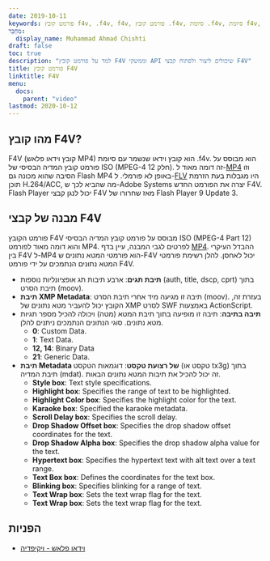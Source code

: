 ```yaml
---
date: 2019-10-11
keywords: פורמט קובץ f4v, .f4v, f4v, פורמט קובץ .f4v, סיומת .f4v, סיומת f4v, פורמט וידאו f4v, כיצד לפתוח קבצי f4v, מהם קבצי f4v
מְחַבֵּר:
  display_name: Muhammad Ahmad Chishti
draft: false
toc: true
description: "למד על פורמט קובץ F4V וממשקי API שיכולים ליצור ולפתוח קבצי F4V"
title: פורמט קובץ F4V
linktitle: F4V
menu:
  docs:
    parent: "video"
lastmod: 2020-10-12
---
```


## מהו קובץ F4V? ##

F4V (קובץ וידאו פלאש MP4) הוא קובץ וידאו שנשמר עם סיומת .f4v. הוא מבוסס על פורמט קובץ המדיה הבסיסי של ISO (MPEG-4 חלק 12). זה דומה מאוד ל-[MP4](/he/video/mp4/) וזו הסיבה שהוא מכונה גם Flash MP4 באופן לא פורמלי. ל-[FLV](/he/video/flv/) היו מגבלות בעת הזרמת תוכן H.264/ACC, מה שהביא לכך ש-Adobe Systems יצרה את הפורמט החדש F4V. Flash Player יכול לנגן קבצי F4V מאז שחרורו של Flash Player 9 Update 3.

## מבנה של קבצי F4V ##

פורמט הקובץ F4V מבוסס על פורמט קובץ המדיה הבסיסי ISO (MPEG-4 Part 12) והוא דומה מאוד לפורמט MP4. לפרטים לגבי המבנה, עיין בדף [MP4](/he/video/mp4/). ההבדל העיקרי בין F4V ל-MP4 הוא פורמטי המטא נתונים ש-F4V יכול לאחסן. להלן רשימת פורמטי המטא נתונים הנתמכים על ידי פורמט F4V.

- **תיבת תגים**: ארבע תיבות תג אופציונליות נוספות (auth, title, dscp, cprt) בתוך תיבת הסרט (moov).
- **תיבת XMP Metadata**: תיבה זו מגיעה מיד אחרי תיבת הסרט (moov). בעזרת זה, הקובץ יכול להעביר מטא נתונים של XMP לסרט SWF באמצעות ActionScript.
- **תיבה בתיבה**: תיבה זו מופיעה בתוך תיבת המטא (מטה) ויכולה להכיל מספר תגיות מטא נתונים. סוגי הנתונים הנתמכים ניתנים להלן.
  - **0**: Custom Data.
  - **1**: Text Data.
  - **12, 14**: Binary Data
  - **21**: Generic Data.
- **תיבת Metadata של רצועת טקסט**: דוגמאות הטקסט (טקסט או tx3g) בתוך תיבת המדיה (mdat). זה יכול להכיל את תיבות המטא נתונים הבאות.
  - **Style box**: Text style specifications.
  - **Highlight box**: Specifies the range of text to be highlighted.
  - **Highlight Color box**: Specifies the highlight color for the text.
  - **Karaoke box**: Specified the karaoke metadata.
  - **Scroll Delay box**: Specifies the scroll delay.
  - **Drop Shadow Offset box**: Specifies the drop shadow offset coordinates for the text.
  - **Drop Shadow Alpha box**: Specifies the drop shadow alpha value for the text.
  - **Hypertext box**: Specifies the hypertext text with alt text over a text range.
  - **Text Box box**: Defines the coordinates for the text box.
  - **Blinking box**: Specifies blinking for a range of text.
  - **Text Wrap box**: Sets the text wrap flag for the text.
  - **Text Wrap box**: Sets the text wrap flag for the text.

## הפניות ##

- [וידאו פלאש - ויקיפדיה](https://en.wikipedia.org/wiki/Flash_Video)

